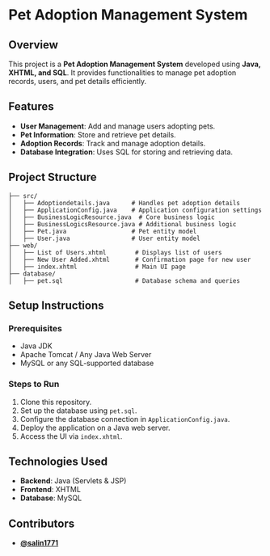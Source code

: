 # **Pet Adoption Management System**  

## **Overview**  
This project is a **Pet Adoption Management System** developed using **Java, XHTML, and SQL**. It provides functionalities to manage pet adoption records, users, and pet details efficiently.  

## **Features**  
- **User Management**: Add and manage users adopting pets.  
- **Pet Information**: Store and retrieve pet details.  
- **Adoption Records**: Track and manage adoption details.  
- **Database Integration**: Uses SQL for storing and retrieving data.  

## **Project Structure**  
```
├── src/
│   ├── Adoptiondetails.java      # Handles pet adoption details
│   ├── ApplicationConfig.java    # Application configuration settings
│   ├── BusinessLogicResource.java  # Core business logic
│   ├── BusinessLogicsResource.java # Additional business logic
│   ├── Pet.java                  # Pet entity model
│   ├── User.java                 # User entity model
├── web/
│   ├── List of Users.xhtml        # Displays list of users
│   ├── New User Added.xhtml       # Confirmation page for new user
│   ├── index.xhtml                # Main UI page
├── database/
│   ├── pet.sql                    # Database schema and queries
```

## **Setup Instructions**  
### **Prerequisites**  
- Java JDK  
- Apache Tomcat / Any Java Web Server  
- MySQL or any SQL-supported database  

### **Steps to Run**  
1. Clone this repository.  
2. Set up the database using `pet.sql`.  
3. Configure the database connection in `ApplicationConfig.java`.  
4. Deploy the application on a Java web server.  
5. Access the UI via `index.xhtml`.  

## **Technologies Used**  
- **Backend**: Java (Servlets & JSP)  
- **Frontend**: XHTML  
- **Database**: MySQL  

## **Contributors**  
- **[@salin1771](https://github.com/salin1771)**  

